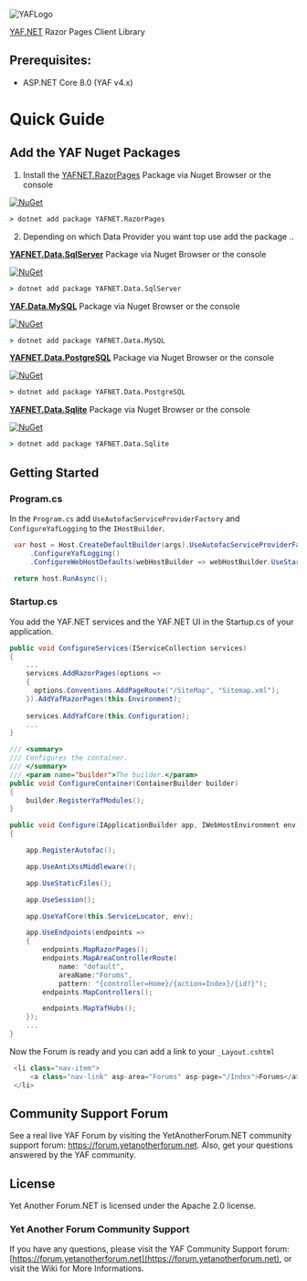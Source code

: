 ![YAFLogo](https://raw.githubusercontent.com/YAFNET/YAFNET/master/yafsrc/YetAnotherForum.NET/wwwroot/images/Logos/YAFLogo.svg)

[YAF.NET](https://yetanotherforum.net) Razor Pages Client Library  

## Prerequisites:
* ASP.NET Core 8.0 (YAF v4.x)

# Quick Guide

## Add the YAF Nuget Packages
1. Install the [YAFNET.RazorPages](https://www.nuget.org/packages/YAFNET.RazorPages/) Package via Nuget Browser or the console

[![NuGet](https://img.shields.io/nuget/v/YAFNET.RazorPages.svg)](https://nuget.org/packages/YAFNET.RazorPages)

``` cmd
> dotnet add package YAFNET.RazorPages
```

2. Depending on which Data Provider you want top use add the package ..

[**YAFNET.Data.SqlServer**](https://www.nuget.org/packages/YAFNET.Data.SqlServer/) Package via Nuget Browser or the console

[![NuGet](https://img.shields.io/nuget/v/YAFNET.Data.SqlServer.svg)](https://nuget.org/packages/YAFNET.Data.SqlServer)

``` cmd
> dotnet add package YAFNET.Data.SqlServer
```

[**YAF.Data.MySQL**](https://www.nuget.org/packages/YAFNET.Data.MySQL/) Package via Nuget Browser or the console

[![NuGet](https://img.shields.io/nuget/v/YAFNET.Data.MySQL.svg)](https://nuget.org/packages/YAFNET.Data.MySQL)

``` cmd
> dotnet add package YAFNET.Data.MySQL
```

[**YAFNET.Data.PostgreSQL**](https://www.nuget.org/packages/YAFNET.Data.PostgreSQL/) Package via Nuget Browser or the console

[![NuGet](https://img.shields.io/nuget/v/YAFNET.Data.PostgreSQL.svg)](https://nuget.org/packages/YAFNET.Data.PostgreSQL)

``` cmd
> dotnet add package YAFNET.Data.PostgreSQL
```

[**YAFNET.Data.Sqlite**](https://www.nuget.org/packages/YAFNET.Data.Sqlite/) Package via Nuget Browser or the console

[![NuGet](https://img.shields.io/nuget/v/YAFNET.Data.Sqlite.svg)](https://nuget.org/packages/YAFNET.Data.Sqlite)

``` cmd
> dotnet add package YAFNET.Data.Sqlite
```

## Getting Started

### Program.cs
In the `Program.cs` add `UseAutofacServiceProviderFactory` and `ConfigureYafLogging` to the `IHostBuilder`.

``` csharp
 var host = Host.CreateDefaultBuilder(args).UseAutofacServiceProviderFactory()
     .ConfigureYafLogging()
     .ConfigureWebHostDefaults(webHostBuilder => webHostBuilder.UseStartup<Startup>()).Build();

 return host.RunAsync();
```

### Startup.cs
You add the YAF.NET services and the YAF.NET UI in the Startup.cs of your application.

``` csharp
public void ConfigureServices(IServiceCollection services)
{
    ...
	services.AddRazorPages(options =>
    {
      options.Conventions.AddPageRoute("/SiteMap", "Sitemap.xml");
    }).AddYafRazorPages(this.Environment);
	
    services.AddYafCore(this.Configuration);
    ...
}

/// <summary>
/// Configures the container.
/// </summary>
/// <param name="builder">The builder.</param>
public void ConfigureContainer(ContainerBuilder builder)
{
    builder.RegisterYafModules();
}

public void Configure(IApplicationBuilder app, IWebHostEnvironment env)
{

    app.RegisterAutofac();

    app.UseAntiXssMiddleware();

    app.UseStaticFiles();

    app.UseSession();

    app.UseYafCore(this.ServiceLocator, env);

    app.UseEndpoints(endpoints =>
    {
        endpoints.MapRazorPages();
        endpoints.MapAreaControllerRoute(
            name: "default", 
            areaName:"Forums",
            pattern: "{controller=Home}/{action=Index}/{id?}");
        endpoints.MapControllers();

        endpoints.MapYafHubs();
    });
    ...
}
```

Now the Forum is ready and you can add a link to your `_Layout.cshtml`

``` csharp
 <li class="nav-item">
     <a class="nav-link" asp-area="Forums" asp-page="/Index">Forums</a>
 </li>
```


## Community Support Forum

See a real live YAF Forum by visiting the YetAnotherForum.NET community support forum: https://forum.yetanotherforum.net. Also, get your questions answered by the YAF community.

## License

Yet Another Forum.NET is licensed under the Apache 2.0 license. 


### Yet Another Forum Community Support

If you have any questions, please visit the YAF Community Support forum: [https://forum.yetanotherforum.net](https://forum.yetanotherforum.net), or visit the Wiki for More Informations.